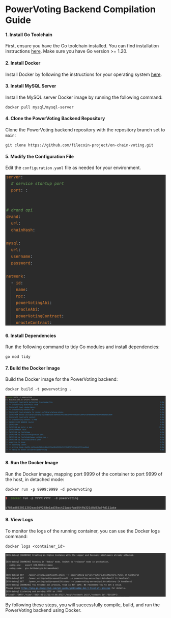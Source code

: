# PowerVoting Backend Compilation Guide

#### 1. Install Go Toolchain

First, ensure you have the Go toolchain installed. You can find installation instructions [here](https://go.dev/doc/install). Make sure you have Go version >= 1.20.

#### 2. Install Docker

Install Docker by following the instructions for your operating system [here](https://docs.docker.com/engine/install/).

#### 3. Install MySQL Server

Install the MySQL server Docker image by running the following command:

```
docker pull mysql/mysql-server
```

#### 4. Clone the PowerVoting Backend Repository

Clone the PowerVoting backend repository with the repository branch set to `main`:

```
git clone https://github.com/filecoin-project/on-chain-voting.git
```

#### 5. Modify the Configuration File

Edit the `configuration.yaml` file as needed for your environment.

![Edit Configuration](img/1.png)

#### 6. Install Dependencies

Run the following command to tidy Go modules and install dependencies:

```
go mod tidy
```

#### 7. Build the Docker Image

Build the Docker image for the PowerVoting backend:

```
docker build -t powervoting .
```

![Building Docker Image](img/2.png)

#### 8. Run the Docker Image

Run the Docker image, mapping port 9999 of the container to port 9999 of the host, in detached mode:

```
docker run -p 9999:9999 -d powervoting
```

![Running Docker Image](img/3.png)

#### 9. View Logs

To monitor the logs of the running container, you can use the Docker logs command:

```
docker logs <container_id>
```

![Viewing Logs](img/4.png)

By following these steps, you will successfully compile, build, and run the PowerVoting backend using Docker.
